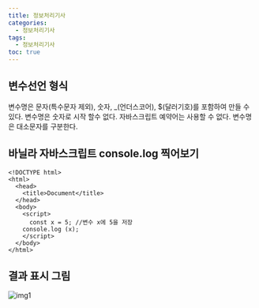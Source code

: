 ```yaml
---
title: 정보처리기사
categories:
  - 정보처리기사
tags:
  - 정보처리기사
toc: true
---
```


## 변수선언 형식

변수명은 문자(특수문자 제외), 숫자, _(언더스코어), $(달러기호)를 포함하여 만들 수 있다.
변수명은 숫자로 시작 할수 없다.
자바스크립트 예약어는 사용할 수 없다.
변수명은 대소문자를 구분한다.


## 바닐라 자바스크립트 **console.log** 찍어보기
```
<!DOCTYPE html>
<html>
  <head>
    <title>Document</title>
  </head>
  <body>
    <script>
      const x = 5; //변수 x에 5을 저장
    console.log (x);
    </script>
  </body>
</html>
```
## 결과 표시 그림
![img1](./images/../../../../assets/images/va1.png)
